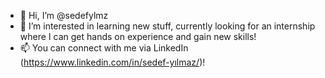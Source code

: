 - 👋 Hi, I’m @sedefylmz
- 👀 I’m interested in learning new stuff, currently looking for an internship where I can get hands on experience and gain new skills!
- 📫 You can connect with me via LinkedIn (https://www.linkedin.com/in/sedef-yılmaz/)!


<!---
sedefylmz/sedefylmz is a ✨ special ✨ repository because its `README.md` (this file) appears on your GitHub profile.
You can click the Preview link to take a look at your changes.
--->
